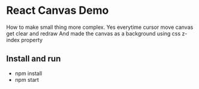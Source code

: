 # React Canvas Demo

How to make small thing more complex. Yes everytime cursor move canvas get clear and redraw
And made the canvas as a background using css z-index property

## Install and run

- npm install
- npm start
